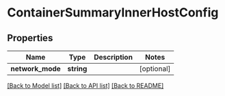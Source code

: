 # ContainerSummaryInnerHostConfig

## Properties
Name | Type | Description | Notes
------------ | ------------- | ------------- | -------------
**network_mode** | **string** |  | [optional] 

[[Back to Model list]](../README.md#documentation-for-models) [[Back to API list]](../README.md#documentation-for-api-endpoints) [[Back to README]](../README.md)


